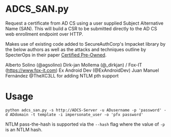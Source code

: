 # ADCS_SAN.py

Request a certificate from AD CS using a user supplied Subject Alternative Name (SAN). This will build a CSR to be submitted directly to the AD CS web enrollment endpoint over HTTP.

Makes use of existing code added to SecureAuthCorp's Impacket library by the below authors as well as the attacks and techniques outline by SpecterOps in their paper [Certified Pre-Owned](https://www.specterops.io/assets/resources/Certified_Pre-Owned.pdf).

Alberto Solino (@agsolino)
Dirk-jan Mollema (@_dirkjan) / Fox-IT (https://www.fox-it.com)
Ex Android Dev (@ExAndroidDev)
Juan Manuel Fernández @TheXC3LL for adding NTLM pth support

# Usage

    python adcs_san.py -s http://ADCS-Server -u ADusername -p 'password' -d ADdomain -t template -i impersonate_user -o 'pfx password'

NTLM pass-the-hash is supported via the `--hash` flag where the value of `-p` is an NTLM hash.
